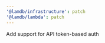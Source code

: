 ```yaml
---
'@lamdb/infrastructure': patch
'@lamdb/lambda': patch
---
```


Add support for API token-based auth
